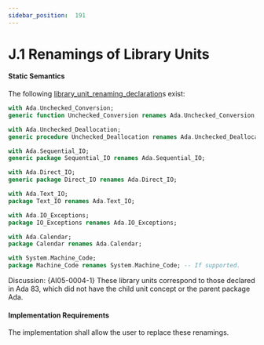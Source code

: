 ```yaml
---
sidebar_position:  191
---
```


# J.1  Renamings of Library Units


#### Static Semantics

The following [library_unit_renaming_declaration](./AA-10.1#S0289)s exist: 

```ada
with Ada.Unchecked_Conversion;
generic function Unchecked_Conversion renames Ada.Unchecked_Conversion;

```

```ada
with Ada.Unchecked_Deallocation;
generic procedure Unchecked_Deallocation renames Ada.Unchecked_Deallocation;

```

```ada
with Ada.Sequential_IO;
generic package Sequential_IO renames Ada.Sequential_IO;

```

```ada
with Ada.Direct_IO;
generic package Direct_IO renames Ada.Direct_IO;

```

```ada
with Ada.Text_IO;
package Text_IO renames Ada.Text_IO;

```

```ada
with Ada.IO_Exceptions;
package IO_Exceptions renames Ada.IO_Exceptions;

```

```ada
with Ada.Calendar;
package Calendar renames Ada.Calendar;

```

```ada
with System.Machine_Code;
package Machine_Code renames System.Machine_Code; -- If supported.

```

Discussion: {AI05-0004-1} These library units correspond to those declared in Ada 83, which did not have the child unit concept or the parent package Ada. 


#### Implementation Requirements

The implementation shall allow the user to replace these renamings. 

